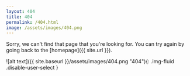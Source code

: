 ```yaml
---
layout: 404
title: 404
permalink: /404.html
image: /assets/images/404.png
---
```


Sorry, we can't find that page that you're looking for. You can try again by going back to the [homepage]({{ site.url }}).

![alt text]({{ site.baseurl }}/assets/images/404.png "404"){: .img-fluid .disable-user-select }
